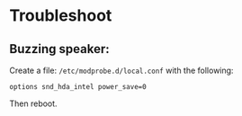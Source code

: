 # Troubleshoot

## Buzzing speaker:

Create a file: `/etc/modprobe.d/local.conf` with the following:

```
options snd_hda_intel power_save=0
```

Then reboot.

